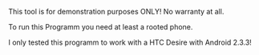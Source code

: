 This tool is for demonstration purposes ONLY! No warranty at all.

To run this Programm you need at least a rooted phone.

I only tested this programm to work with a HTC Desire with Android 2.3.3!